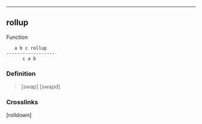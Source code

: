 ------------------------------------------------------------------------

## rollup

Function

       a b c rollup
    ------------------
          c a b

### Definition

> [swap] [swapd]

### Crosslinks

[rolldown]


